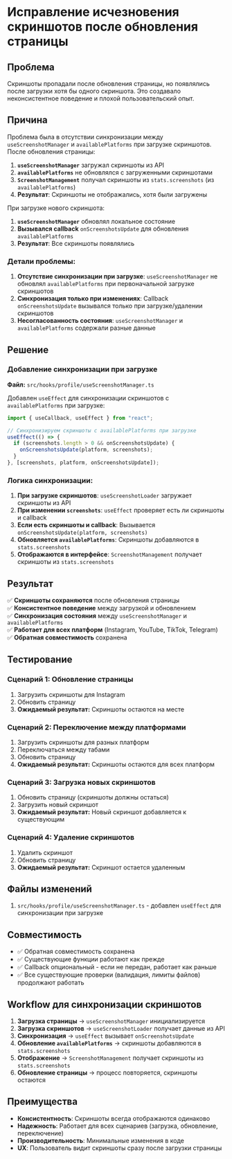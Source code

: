 # Исправление исчезновения скриншотов после обновления страницы

## Проблема

Скриншоты пропадали после обновления страницы, но появлялись после загрузки хотя бы одного скриншота. Это создавало неконсистентное поведение и плохой пользовательский опыт.

## Причина

Проблема была в отсутствии синхронизации между `useScreenshotManager` и `availablePlatforms` при загрузке скриншотов. После обновления страницы:

1. **`useScreenshotManager`** загружал скриншоты из API
2. **`availablePlatforms`** не обновлялся с загруженными скриншотами
3. **`ScreenshotManagement`** получал скриншоты из `stats.screenshots` (из `availablePlatforms`)
4. **Результат**: Скриншоты не отображались, хотя были загружены

При загрузке нового скриншота:
1. **`useScreenshotManager`** обновлял локальное состояние
2. **Вызывался callback** `onScreenshotsUpdate` для обновления `availablePlatforms`
3. **Результат**: Все скриншоты появлялись

### Детали проблемы:

1. **Отсутствие синхронизации при загрузке**: `useScreenshotManager` не обновлял `availablePlatforms` при первоначальной загрузке скриншотов
2. **Синхронизация только при изменениях**: Callback `onScreenshotsUpdate` вызывался только при загрузке/удалении скриншотов
3. **Несогласованность состояния**: `useScreenshotManager` и `availablePlatforms` содержали разные данные

## Решение

### Добавление синхронизации при загрузке

**Файл:** `src/hooks/profile/useScreenshotManager.ts`

Добавлен `useEffect` для синхронизации скриншотов с `availablePlatforms` при загрузке:

```typescript
import { useCallback, useEffect } from "react";

// Синхронизируем скриншоты с availablePlatforms при загрузке
useEffect(() => {
  if (screenshots.length > 0 && onScreenshotsUpdate) {
    onScreenshotsUpdate(platform, screenshots);
  }
}, [screenshots, platform, onScreenshotsUpdate]);
```

### Логика синхронизации:

1. **При загрузке скриншотов**: `useScreenshotLoader` загружает скриншоты из API
2. **При изменении `screenshots`**: `useEffect` проверяет есть ли скриншоты и callback
3. **Если есть скриншоты и callback**: Вызывается `onScreenshotsUpdate(platform, screenshots)`
4. **Обновляется `availablePlatforms`**: Скриншоты добавляются в `stats.screenshots`
5. **Отображаются в интерфейсе**: `ScreenshotManagement` получает скриншоты из `stats.screenshots`

## Результат

✅ **Скриншоты сохраняются** после обновления страницы  
✅ **Консистентное поведение** между загрузкой и обновлением  
✅ **Синхронизация состояния** между `useScreenshotManager` и `availablePlatforms`  
✅ **Работает для всех платформ** (Instagram, YouTube, TikTok, Telegram)  
✅ **Обратная совместимость** сохранена

## Тестирование

### Сценарий 1: Обновление страницы
1. Загрузить скриншоты для Instagram
2. Обновить страницу
3. **Ожидаемый результат:** Скриншоты остаются на месте

### Сценарий 2: Переключение между платформами
1. Загрузить скриншоты для разных платформ
2. Переключаться между табами
3. Обновить страницу
4. **Ожидаемый результат:** Скриншоты остаются для всех платформ

### Сценарий 3: Загрузка новых скриншотов
1. Обновить страницу (скриншоты должны остаться)
2. Загрузить новый скриншот
3. **Ожидаемый результат:** Новый скриншот добавляется к существующим

### Сценарий 4: Удаление скриншотов
1. Удалить скриншот
2. Обновить страницу
3. **Ожидаемый результат:** Скриншот остается удаленным

## Файлы изменений

1. `src/hooks/profile/useScreenshotManager.ts` - добавлен `useEffect` для синхронизации при загрузке

## Совместимость

- ✅ Обратная совместимость сохранена
- ✅ Существующие функции работают как прежде
- ✅ Callback опциональный - если не передан, работает как раньше
- ✅ Все существующие проверки (валидация, лимиты файлов) продолжают работать

## Workflow для синхронизации скриншотов

1. **Загрузка страницы** → `useScreenshotManager` инициализируется
2. **Загрузка скриншотов** → `useScreenshotLoader` получает данные из API
3. **Синхронизация** → `useEffect` вызывает `onScreenshotsUpdate`
4. **Обновление `availablePlatforms`** → скриншоты добавляются в `stats.screenshots`
5. **Отображение** → `ScreenshotManagement` получает скриншоты из `stats.screenshots`
6. **Обновление страницы** → процесс повторяется, скриншоты остаются

## Преимущества

- **Консистентность**: Скриншоты всегда отображаются одинаково
- **Надежность**: Работает для всех сценариев (загрузка, обновление, переключение)
- **Производительность**: Минимальные изменения в коде
- **UX**: Пользователь видит скриншоты сразу после загрузки страницы
